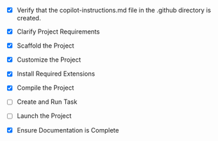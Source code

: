 <!-- Use this file to provide workspace-specific custom instructions to Copilot. For more details, visit https://code.visualstudio.com/docs/copilot/copilot-customization#_use-a-githubcopilotinstructionsmd-file -->
- [x] Verify that the copilot-instructions.md file in the .github directory is created.

- [x] Clarify Project Requirements
	<!-- Modern web application for SAP SuccessFactors Mass Change Template Hub with HTML, CSS, and JavaScript -->

- [x] Scaffold the Project
	<!-- Project structure created manually with index.html, styles.css, script.js, and README.md -->

- [x] Customize the Project
	<!-- Fully customized landing page with all required features and functionality -->

- [x] Install Required Extensions
	<!-- No extensions needed for static HTML/CSS/JavaScript project -->

- [x] Compile the Project
	<!-- No compilation needed for static web application -->

- [ ] Create and Run Task
	<!-- Create a simple server task to serve the static website -->

- [ ] Launch the Project
	<!-- Launch the website in a browser -->

- [x] Ensure Documentation is Complete
	<!-- README.md and copilot-instructions.md are complete and up to date -->
